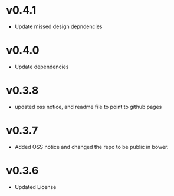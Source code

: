 v0.4.1
==================
* Update missed design depndencies

v0.4.0
==============================
* Update dependencies

v0.3.8
==============================
* updated oss notice, and readme file to point to github pages

v0.3.7
==============================
* Added OSS notice and changed the repo to be public in bower.

v0.3.6
======================
* Updated License
